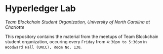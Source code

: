 # Hyperledger Lab
*Team Blockchain Student Organization, University of North Carolina at Charlotte*

This repository contains the material from the meetups of Team Blockchain student organization, occuring every `Friday` from `4:30pm to 5:30pm` in `Woodward Hall (UNCC), Room No. 130`.
